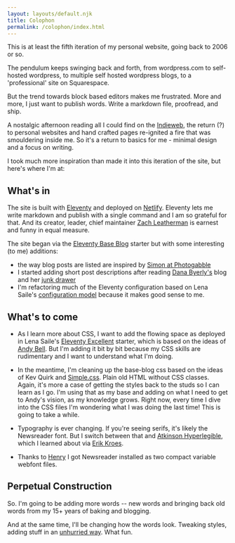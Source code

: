 ```yaml
---
layout: layouts/default.njk
title: Colophon
permalink: /colophon/index.html
---
```


This is at least the fifth iteration of my personal website, going back to 2006 or so.  

The pendulum keeps swinging back and forth, from wordpress.com to self-hosted wordpress, to multiple self hosted wordpress blogs, to a 'professional' site on Squarespace.  

But the trend towards block based editors makes me frustrated.  More and more, I just want to publish words.  Write a markdown file, proofread, and ship. 

A nostalgic afternoon reading all I could find on the [Indieweb](https://indieweb.org/), the return (?) to personal websites and hand crafted pages re-ignited a fire that was smouldering inside me.  So it's a return to basics for me - minimal design and a focus on writing.

I took much more inspiration than made it into this iteration of the site, but here's where I'm at:


## What's in

The site is built with [Eleventy](https://11ty.dev) and deployed on [Netlify](https://netlify.com).   Eleventy lets me write markdown and publish with a single command and I am so grateful for that.  And its creator, leader, chief maintainer [Zach Leatherman](https://www.zachleat.com/) is earnest and funny in equal measure.

The site began via the [Eleventy Base Blog](https://github.com/11ty/eleventy-base-blog) starter but with some interesting (to me) additions:

- the way blog posts are listed are inspired by [Simon at Photogabble](https://photogabble.co.uk)
- I started adding short post descriptions after reading [Dana Byerly's](https://danabyerly.com/) blog and her [junk drawer](https://danabyerly-junkdrawer.website/)
- I'm refactoring much of the Eleventy configuration based on Lena Saile's [configuration model](https://www.youtube.com/watch?v=nlaN-mifrWk) because it makes good sense to me.  

## What's to come

- As I learn more about CSS, I want to add the flowing space as deployed in Lena Saile's [Eleventy Excellent](https://eleventy-excellent.netlify.app/) starter, which is based on the ideas of [Andy Bell](https://buildexcellentwebsit.es/). But I'm adding it bit by bit because my CSS skills are rudimentary and I want to understand what I'm doing.

- In the meantime, I'm cleaning up the base-blog css based on the ideas of Kev Quirk and [Simple.css](https://simplecss.org).  Plain old HTML without CSS classes.  Again, it's more a case of getting the styles back to the studs so I can learn as I go.  I'm using that as my base and adding on what I need to get to Andy's vision, as my knowledge grows.  Right now, every time I dive into the CSS files I'm wondering what I was doing the last time!  This is going to take a while.

- Typography is ever changing.  If you're seeing serifs, it's likely the Newsreader font.  But I switch between that and [Atkinson Hyperlegible](https://fonts.google.com/specimen/Atkinson+Hyperlegible), which I learned about via [Erik Kroes](https://www.erikkroes.nl/).  

- Thanks to [Henry](https://henry.codes/writing/how-to-convert-variable-ttf-font-files-to-woff2/) I got Newsreader installed as two compact variable webfont files.

## Perpetual Construction

So.  I'm going to be adding more words -- new words and bringing back old words from my 15+ years of baking and blogging.  

And at the same time, I'll be changing how the words look.  Tweaking styles, adding stuff in an [unhurried way](https://bnijenhuis.nl/notes/unhurried-development/).  What fun.




